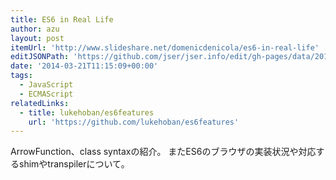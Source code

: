 ```yaml
---
title: ES6 in Real Life
author: azu
layout: post
itemUrl: 'http://www.slideshare.net/domenicdenicola/es6-in-real-life'
editJSONPath: 'https://github.com/jser/jser.info/edit/gh-pages/data/2014/03/index.json'
date: '2014-03-21T11:15:09+00:00'
tags:
  - JavaScript
  - ECMAScript
relatedLinks:
  - title: lukehoban/es6features
    url: 'https://github.com/lukehoban/es6features'
---
```

ArrowFunction、class syntaxの紹介。
またES6のブラウザの実装状況や対応するshimやtranspilerについて。
